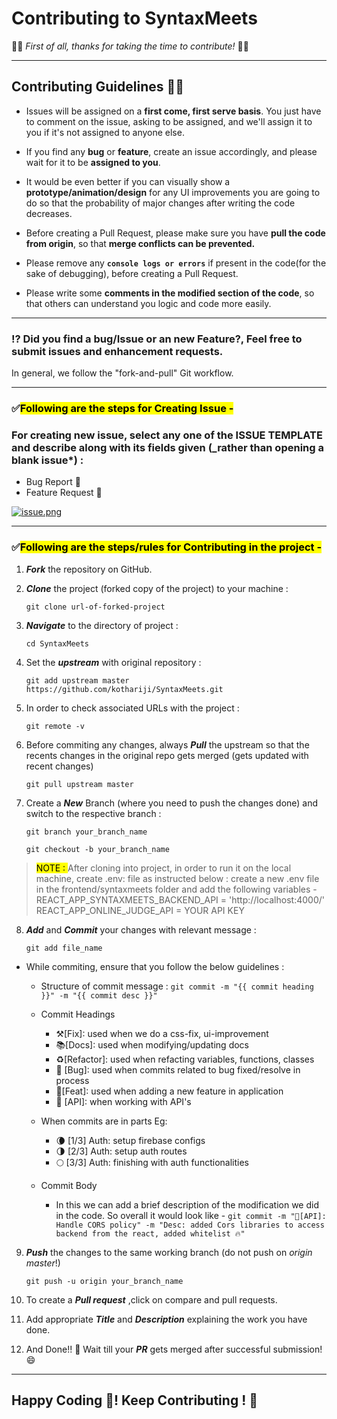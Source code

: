 # Contributing to SyntaxMeets

:dizzy::tada: _First of all, thanks for taking the time to contribute!_ :tada::dizzy:

---

## Contributing Guidelines 📌📌
- Issues will be assigned on a **first come, first serve basis**. You just have to comment on the issue, asking to be assigned, and we'll assign it to you if it's not assigned to anyone else.

- If you find any **bug** or **feature**, create an issue accordingly, and please wait for it to be **assigned to you**.
- It would be even better if you can visually show a **prototype/animation/design** for any UI improvements you are going to do so that the probability of major changes after writing the code decreases.
- Before creating a Pull Request, please make sure you have **pull the code from origin**, so that **merge conflicts can be prevented.**
- Please remove any **`console logs or errors`** if present in the code(for the sake of debugging), before creating a Pull Request.
- Please write some **comments in the modified section of the code**, so that others can understand you logic and code more easily. 
---

### ⁉️ Did you find a bug/Issue or an new Feature?, Feel free to submit issues and enhancement requests.

In general, we follow the "fork-and-pull" Git workflow.

---

### ✅<mark>Following are the steps for Creating Issue -</mark>

### For creating new issue, select any one of the ISSUE TEMPLATE and describe along with its fields given (\_rather than opening a blank issue*) :

- Bug Report 🐛
- Feature Request 🌟

[![issue.png](https://i.postimg.cc/zD6PfwxQ/issue.png)](https://postimg.cc/dDR9HCPR)

---

### ✅<mark>Following are the steps/rules for Contributing in the project -</mark>

1.  _**Fork**_ the repository on GitHub.

2.  _**Clone**_ the project (forked copy of the project) to your machine :

    `git clone url-of-forked-project`

3.  _**Navigate**_ to the directory of project :

    `cd SyntaxMeets`

4. Set the _**upstream**_ with original repository :

    `git add upstream master https://github.com/kothariji/SyntaxMeets.git`

5. In order to check associated URLs with the project :

    `git remote -v`

6. Before commiting any changes, always _**Pull**_ the upstream so that the recents changes in the original repo gets merged (gets updated with recent changes)

    `git pull upstream master`

7. Create a _**New**_ Branch (where you need to push the changes done) and switch to the respective branch :

    `git branch your_branch_name`

    `git checkout -b your_branch_name`

> <mark>NOTE : </mark> After cloning into project, in order to run it on the local machine, create .env: file as instructed below :
> create a new .env file in the frontend/syntaxmeets folder and add the following variables -
> REACT_APP_SYNTAXMEETS_BACKEND_API = 'http://localhost:4000/'
> REACT_APP_ONLINE_JUDGE_API = YOUR API KEY

8.  _**Add**_ and _**Commit**_ your changes with relevant message :

    `git add file_name`

- While commiting, ensure that you follow the below guidelines :

  - Structure of commit message :
    `git commit -m "{{ commit heading }}" -m "{{ commit desc }}"`

  - Commit Headings

    - ⚒️[Fix]: used when we do a css-fix, ui-improvement
    - 📚[Docs]: used when modifying/updating docs
    - ♻️[Refactor]: used when refacting variables, functions, classes
    - 🐛 [Bug]: used when commits related to bug fixed/resolve in process
    - 🚀[Feat]: used when adding a new feature in application
    - 🔏 [API]: when working with API's

  - When commits are in parts Eg:
    - 🌘 [1/3] Auth: setup firebase configs
    - 🌗 [2/3] Auth: setup auth routes
    - 🌕 [3/3] Auth: finishing with auth functionalities
  - Commit Body
    - In this we can add a brief description of the modification we did in the code. So overall it would look like -
      `git commit -m "🔐[API]: Handle CORS policy" -m "Desc: added Cors libraries to access backend from the react, added whitelist 🔥"`

9.  _**Push**_ the changes to the same working branch (do not push on _origin_ _master_!)

    `git push -u origin your_branch_name`

10. To create a _**Pull request**_ ,click on compare and pull requests.

11. Add appropriate _**Title**_ and _**Description**_ explaining the work you have done.

12. And Done!! 🥳 Wait till your _**PR**_ gets merged after successful submission! 😄

---

## Happy Coding 🎯! Keep Contributing ! 🚀
